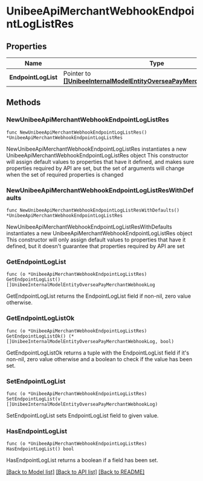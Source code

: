 # UnibeeApiMerchantWebhookEndpointLogListRes

## Properties

Name | Type | Description | Notes
------------ | ------------- | ------------- | -------------
**EndpointLogList** | Pointer to [**[]UnibeeInternalModelEntityOverseaPayMerchantWebhookLog**](UnibeeInternalModelEntityOverseaPayMerchantWebhookLog.md) | EndpointLogList | [optional] 

## Methods

### NewUnibeeApiMerchantWebhookEndpointLogListRes

`func NewUnibeeApiMerchantWebhookEndpointLogListRes() *UnibeeApiMerchantWebhookEndpointLogListRes`

NewUnibeeApiMerchantWebhookEndpointLogListRes instantiates a new UnibeeApiMerchantWebhookEndpointLogListRes object
This constructor will assign default values to properties that have it defined,
and makes sure properties required by API are set, but the set of arguments
will change when the set of required properties is changed

### NewUnibeeApiMerchantWebhookEndpointLogListResWithDefaults

`func NewUnibeeApiMerchantWebhookEndpointLogListResWithDefaults() *UnibeeApiMerchantWebhookEndpointLogListRes`

NewUnibeeApiMerchantWebhookEndpointLogListResWithDefaults instantiates a new UnibeeApiMerchantWebhookEndpointLogListRes object
This constructor will only assign default values to properties that have it defined,
but it doesn't guarantee that properties required by API are set

### GetEndpointLogList

`func (o *UnibeeApiMerchantWebhookEndpointLogListRes) GetEndpointLogList() []UnibeeInternalModelEntityOverseaPayMerchantWebhookLog`

GetEndpointLogList returns the EndpointLogList field if non-nil, zero value otherwise.

### GetEndpointLogListOk

`func (o *UnibeeApiMerchantWebhookEndpointLogListRes) GetEndpointLogListOk() (*[]UnibeeInternalModelEntityOverseaPayMerchantWebhookLog, bool)`

GetEndpointLogListOk returns a tuple with the EndpointLogList field if it's non-nil, zero value otherwise
and a boolean to check if the value has been set.

### SetEndpointLogList

`func (o *UnibeeApiMerchantWebhookEndpointLogListRes) SetEndpointLogList(v []UnibeeInternalModelEntityOverseaPayMerchantWebhookLog)`

SetEndpointLogList sets EndpointLogList field to given value.

### HasEndpointLogList

`func (o *UnibeeApiMerchantWebhookEndpointLogListRes) HasEndpointLogList() bool`

HasEndpointLogList returns a boolean if a field has been set.


[[Back to Model list]](../README.md#documentation-for-models) [[Back to API list]](../README.md#documentation-for-api-endpoints) [[Back to README]](../README.md)


